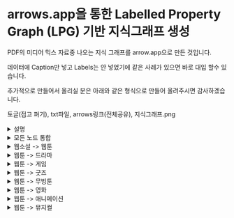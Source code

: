 # arrows.app을 통한 Labelled Property Graph (LPG) 기반 지식그래프 생성

PDF의 미디어 믹스 자료중 나오는 지식 그래프를 arrow.app으로 만든 것입니다.

데이터에 Caption만 넣고 Labels는 안 넣었기에 같은 사례가 있으면 바로 대입 할수 있습니다.


추가적으로 만들어서 올리실 분은 아래와 같은 형식으로 만들어 올려주시면 감사하겠습니다.

토글(접고 펴기), txt파일, arrows링크(전체공유), 지식그래프.png  

<details>
<summary>설명</summary>
<div markdown="1">  
  
  기존에 arrows.app을 사용한 자료(그림1)는 RDF형식에 가까운 형태로 표현되었습니다.  
  
  하지만 이는, arrow.app의 label,caption 기능을 효과적으로 사용하지 못하고,교수님께서 LPG방향으로 구현하는 것을 제안하셔서,  
  (그림2)와 같이 표현을 해보게되었습니다.  
  label를 분류 기준, caption을 인스턴스의 이름, properties는 세부적 사항이라고 생각하시면 구현 시에 편하실 것 같습니다.  
  
  (그림3)은 (그림2)를 바탕으로 실제사례를 반영한 것이며, 이 또한 구현 시에 참고하시면 도움이 될 것이라 생각합니다.  
  
  
![LPG양식](https://user-images.githubusercontent.com/100738390/163113634-30bcc1e2-e8cb-43b2-b594-49c54d606940.png)

</div>
</details>

<details>
<summary>모든 노드 통합</summary>
<div markdown="1"> 
모든 노드 통합 arrows.app 공유(웹툰 -> 웹소설, 드라마, 게임 , 굿즈, 무빙툰, 영화, 애니메이션)
  
https://drive.google.com/file/d/1fXkiz4ji1L3lCajjew7yyiXQdICiTEFk/view?usp=sharing
  
  
![ALL NODE](https://user-images.githubusercontent.com/101037541/168089935-edf871e6-006b-457c-89a7-d1be7bc700a8.png)

  
</div>
</details>

<details>
<summary>웹소설 -> 웹툰</summary>
<div markdown="1">       
웹소설 - 웹툰 txt파일 다운
[WebNovel-Webtoon.txt](https://github.com/chunsejin/web-media-mix/files/8465291/WebNovel-Webtoon.txt)
  
웹소설 - 웹툰 arrows.app 공유
https://drive.google.com/file/d/17X-8BmjjvgHodqZy2Cw3wBSL2S4UriTd/view?usp=sharing

  
![미디어믹스(웹소설_웹툰)](https://user-images.githubusercontent.com/101037541/163104660-2f362981-6bc0-4a40-b0dc-a711fad7c531.png)


</div>
</details>

<details>
<summary>웹툰 -> 드라마</summary>
<div markdown="1">       
웹툰 - 드라마 txt파일 다운
[Webtoon-Drama.txt](https://github.com/chunsejin/web-media-mix/files/8465290/Webtoon-Drama.txt)

웹툰 - 드라마 arrows.app 공유
https://drive.google.com/file/d/1TfmsZs-AOTU0DA03f4ieAg6xkCcjTn0y/view?usp=sharing
  
  
![미디어믹스(웹툰_드라마)](https://user-images.githubusercontent.com/101037541/163107629-eb5327db-0b09-4d87-a5fa-326822297242.png)


</div>
</details>

<details>
<summary>웹툰 -> 게임</summary>
<div markdown="1">       
웹툰 - 게임 txt파일 다운
[Webtoon-Game.txt](https://github.com/chunsejin/web-media-mix/files/8465398/Webtoon-Game.txt)

웹툰 - 게임 arrows.app 공유
https://drive.google.com/file/d/1eUre4ByCuqIaSj3OkpjtYRBarg6ZqaFj/view?usp=sharing

  ![미디어믹스(웹툰_게임)](https://user-images.githubusercontent.com/100738390/163105524-4a6c7023-984a-4ae2-897a-3d1d466f2da8.png)

</div>
</details>


<details>
<summary>웹툰 -> 굿즈</summary>
<div markdown="1">       
웹툰 - 굿즈 txt파일 다운
[Webtoon-goods.txt](https://github.com/chunsejin/web-media-mix/files/8465448/Webtoon-goods.txt)

웹툰 - 굿즈 arrows.app 공유
 https://drive.google.com/file/d/1c_0UGraFQZ3ghRTrp9fqKDK-kTqmYhiO/view?usp=sharing   
  
  ![미디어 믹스(웹툰_굿즈)](https://user-images.githubusercontent.com/100738479/163104251-1913cfdd-e9dd-4b47-b999-7cdf6fb9e9f8.png)



</div>
</details>

<details>
<summary>웹툰 -> 무빙툰</summary>
<div markdown="1">       
웹툰 - 무빙툰 txt파일 다운
[Webtoon-Moving.txt](https://github.com/chunsejin/web-media-mix/files/8465924/Webtoon-Moving.txt)
  
웹툰 - 무빙툰 arrows.app 공유
https://drive.google.com/file/d/1zhyrFpBZJlTQjO738tFO5NM05vXuATKO/view?usp=sharing

 ![미디어믹스(웹툰_무빙툰)](https://user-images.githubusercontent.com/100738731/163110253-98315c5b-b73a-4d49-835f-84e7b314057f.png)


</div>
</details>

<details>
<summary>웹툰 -> 영화</summary>
<div markdown="1">       
웹툰 - 영화 txt파일 다운
[Webtoon_Movie.txt](https://github.com/MinkwanK/web-media-mix/files/8469233/Webtoon_Movie.txt)
  
웹툰 - 영화 arrows.app 공유
https://drive.google.com/file/d/1Yfvbg14Gvt7lU6i9MFzNsGX0yu6o_r1P/view?usp=sharing

  
![Webtoon_Movie](https://user-images.githubusercontent.com/94276637/163134048-bf78d45b-9aec-4b8e-8ed0-32495a8e154d.png)

</div>
</details>

<details>
<summary>웹툰 -> 애니메이션</summary>
<div markdown="1">       
웹툰 - 애니메이션 txt파일 다운
[Webtoon-Animation.txt](https://github.com/chunsejin/web-media-mix/files/8494444/Webtoon-Animation.txt)

웹툰 - 애니메이션 arrows.app 공유
https://drive.google.com/file/d/1XtuFSmplWe3Wj0KchLy8nwiR8_WMGc3w/view?usp=sharing
  
![미디어믹스(웹툰_애니메이션)](https://user-images.githubusercontent.com/100738541/163536414-49f571a1-2462-4b4b-9cc6-6ff398932a10.png)


</div>
</details>


<details>
<summary>웹툰 -> 뮤지컬</summary>
<div markdown="1">       
웹툰 - 뮤지컬 txt파일 다운
[webtoon-musical.txt](https://github.com/chunsejin/web-media-mix/files/8776334/webtoon-musical.txt)


웹툰 - 뮤지컬 arrows.app 공유
https://arrows.app/#/local/id=GM4zHmw7JGeOcBqg9N30
  


![미디어 믹스(웹툰_뮤지컬)](https://user-images.githubusercontent.com/90401682/170418467-f161ee70-dd51-42dd-a8ed-b8b1be68f2cf.png)

</div>
</details>

